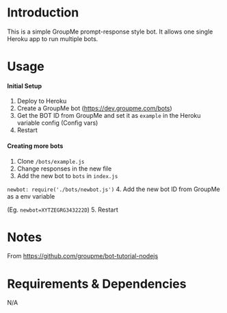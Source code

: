 # Introduction
This is a simple GroupMe prompt-response style bot. It allows one single Heroku app to run multiple bots.

# Usage
#### Initial Setup
1. Deploy to Heroku
2. Create a GroupMe bot (https://dev.groupme.com/bots)
3. Get the BOT ID from GroupMe and set it as `example` in the Heroku variable config (Config vars)
4. Restart

#### Creating more bots
1. Clone `/bots/example.js`
2. Change responses in the new file
3. Add the new bot to `bots` in `index.js`

`newbot: require('./bots/newbot.js')`
4. Add the new bot ID from GroupMe as a env variable

(Eg. `newbot=XYTZEGRG343222D`)
5. Restart

# Notes
From https://github.com/groupme/bot-tutorial-nodejs

# Requirements & Dependencies
N/A
